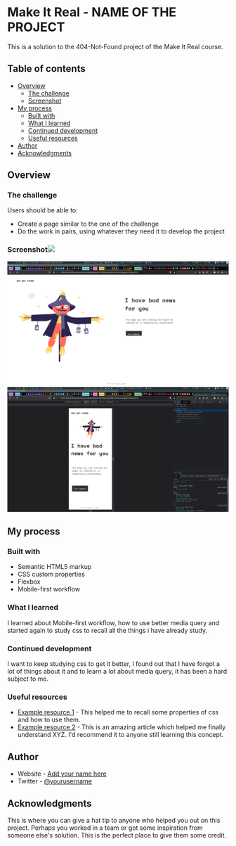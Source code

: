 # Make It Real - NAME OF THE PROJECT

This is a solution to the 404-Not-Found project of the Make It Real course.

## Table of contents

- [Overview](#overview)
  - [The challenge](#the-challenge)
  - [Screenshot](#screenshot)
- [My process](#my-process)
  - [Built with](#built-with)
  - [What I learned](#what-i-learned)
  - [Continued development](#continued-development)
  - [Useful resources](#useful-resources)
- [Author](#author)
- [Acknowledgments](#acknowledgments)


## Overview

### The challenge

Users should be able to:

- Create a page similar to the one of the challenge
- Do the work in pairs, using whatever they need it to develop the project

### Screenshot![](./screenshot.jpg)

![Alt text](./screenshots/2022-10-11-134914_1920x1080_scrot.png)
![Alt text](./screenshots/2022-10-11-134919_1920x1080_scrot.png)

## My process

### Built with

- Semantic HTML5 markup
- CSS custom properties
- Flexbox
- Mobile-first workflow

### What I learned

I learned about Mobile-first workflow, how to use better media query and started again to study css to recall all the things i have already study.

### Continued development

I want to keep studying css to get it better, I found out that I have forgot a lot of things about it and to learn a lot about media query, it has been a hard subject to me.

### Useful resources

- [Example resource 1](https://www.example.com) - This helped me to recall some properties of css and how to use them.
- [Example resource 2](https://www.example.com) - This is an amazing article which helped me finally understand XYZ. I'd recommend it to anyone still learning this concept.

## Author

- Website - [Add your name here](https://www.your-site.com)
- Twitter - [@yourusername](https://www.twitter.com/yourusername)


## Acknowledgments

This is where you can give a hat tip to anyone who helped you out on this project. Perhaps you worked in a team or got some inspiration from someone else's solution. This is the perfect place to give them some credit.
